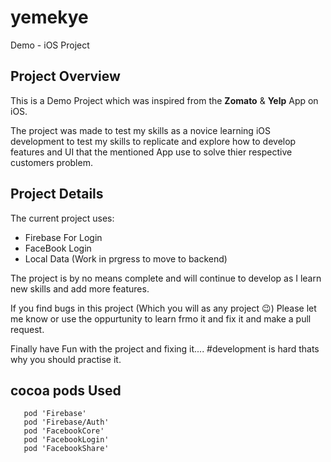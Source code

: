 # yemekye

Demo - iOS Project


## Project Overview

This is a Demo Project which was inspired from the **Zomato** & **Yelp** App on iOS. 

The project was made to test my skills as a novice learning iOS development to test my skills
to replicate and explore how to develop features and UI that the mentioned App use to solve
thier respective customers problem.
 
## Project Details

The current project uses:

- Firebase For Login 
- FaceBook Login
- Local Data (Work in prgress to move to backend)

The project is by no means complete and will continue to develop as I learn new skills and add more features.

If you find bugs in this project (Which you will as any project :wink:) Please let me know or use the oppurtunity to learn frmo it and fix it and make a pull request.

Finally have Fun with the project and fixing it.... #development is hard thats why you should practise it.



## cocoa pods Used
```
   pod 'Firebase'
   pod 'Firebase/Auth'
   pod 'FacebookCore'
   pod 'FacebookLogin'
   pod 'FacebookShare'
```



